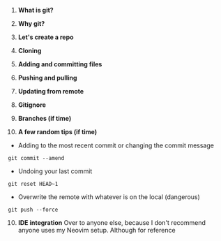 

1. **What is git?**

2. **Why git?**

4. **Let's create a repo**

5. **Cloning**

6. **Adding and committing files**

7. **Pushing and pulling**

8. **Updating from remote**

7. **Gitignore**

8. **Branches (if time)** 

9. **A few random tips (if time)**
- Adding to the most recent commit or changing the commit message
```shell
git commit --amend
```
- Undoing your last commit 
```shell
git reset HEAD~1
```
- Overwrite the remote with whatever is on the local (dangerous)
```shell
git push --force
```

10. **IDE integration**
   Over to anyone else, because I don't recommend anyone uses my Neovim setup. Although for reference
